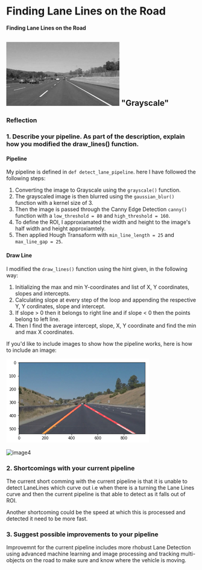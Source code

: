 # **Finding Lane Lines on the Road** 

**Finding Lane Lines on the Road**

![image1](./examples/grayscale.jpg) "Grayscale"
---

### Reflection

### 1. Describe your pipeline. As part of the description, explain how you modified the draw_lines() function.

#### Pipeline
My pipeline is defined in `def detect_lane_pipeline`. here I have followed the following steps:
1. Converting the image to Grayscale using the `grayscale()` function.
2. The grayscaled image is then blurred using the `gaussian_blur()` function with a kernel size of 3.
3. Then the image is passed through the Canny Edge Detection `canny()` function with a `low_threshold = 80` and `high_threshold = 160`.
4. To define the ROI, I approxiamated the width and height to the image's half width and height approxiamtely. 
5. Then applied Hough Transaform with `min_line_length = 25` and `max_line_gap = 25`.

#### Draw Line
I modified the `draw_lines()` function using the hint given, in the following way: 
1. Initializing the max and min Y-coordinates and list of X, Y coordinates, slopes and intercepts. 
2. Calculating slope at every step of the loop and appending the respective Y, Y cordinates, slope and intercept.
3. If slope > 0 then it belongs to right line and if slope < 0 then the points belong to left line.
4. Then I find the average intercept, slope, X, Y coordinate and find the min and max X coordinates.


If you'd like to include images to show how the pipeline works, here is how to include an image: 

![image3](./test_images/solidYellowCurveLaneDetected.jpg)

![image4](./test/solidWhiteRightLaneDetected.png)


### 2. Shortcomings with your current pipeline

The current short comming with the current pipeline is that it is unable to detect LaneLines which curve out i.e when there is a turning the Lane Lines curve and then the current pipeline is that able to detect as it falls out of ROI.

Another shortcoming could be the speed at which this is processed and detected it need to be more fast.


### 3. Suggest possible improvements to your pipeline

Improvemnt for the current pipeline includes more rhobust Lane Detection using advanced machine learning and image processing and tracking multi-objects on the road to make sure and know where the vehicle is moving.
